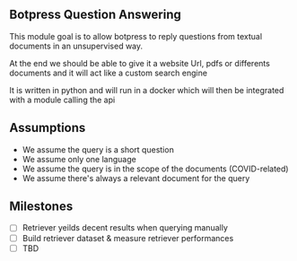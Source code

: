 ## Botpress Question Answering

This module goal is to allow botpress to reply questions from textual documents in an unsupervised way.

At the end we should be able to give it a website Url, pdfs or differents documents and it will act like a custom search engine

It is written in python and will run in a docker which will then be integrated with a module calling the api

## Assumptions

- We assume the query is a short question
- We assume only one language
- We assume the query is in the scope of the documents (COVID-related)
- We assume there's always a relevant document for the query

## Milestones

- [ ] Retriever yeilds decent results when querying manually
- [ ] Build retriever dataset & measure retriever performances
- [ ] TBD
